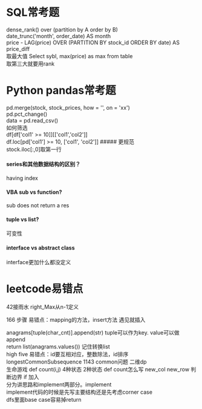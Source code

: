 # SQL常考题 
dense_rank() over (partition by A order by B) <br>
date_trunc('month', order_date) AS month <br>
price - LAG(price) OVER (PARTITION BY stock_id ORDER BY date) AS price_diff <br>
取最大值 Select sybl, max(price) as max from table <br>
取第三大就要用rank

# Python pandas常考题
pd.merge(stock, stock_prices, how = '', on = 'xx') <br>
pd.pct_change() <br>
data = pd.read_csv() <br>
如何筛选 <br>
df[df['col1' >= 10]][['col1','col2']] <br>
df.loc[pd['col1'] >= 10, ['col1', 'col2']]  ##### 更规范 <br>
stock.iloc[:,0]取第一行

#### series和其他数据结构的区别？
having index

#### VBA sub vs function?
sub does not return a res

#### tuple vs list?
可变性

#### interface vs abstract class
interface更加什么都没定义

# leetcode易错点
42接雨水 right_Max从n-1定义

166 步骤 易错点：mapping的方法，insert方法 遇见就插入

anagrams[tuple(char_cnt)].append(str)   tuple可以作为key. value可以做append <br>
return list(anagrams.values()) 记住转换list <br>
high five 易错点：id要互相对应，整数除法，id排序 <br>
longestCommonSubsequence 1143 common问题 二维dp <br>
生命游戏 def count(i,j) 4种状态 2种状态 def count怎么写 new_col new_row 判断边界 if 加入 <br>
分为讲思路和implement两部分。implement <br>
implement代码的时候是先写主要结构还是先考虑corner case <br>
dfs里面base case容易掉return
